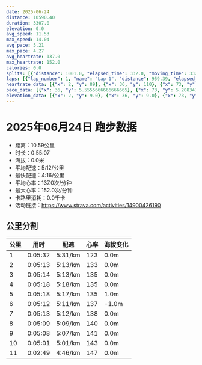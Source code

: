 ```yaml
---
date: 2025-06-24
distance: 10590.40
duration: 3307.0
elevation: 0.0
avg_speed: 11.53
max_speed: 14.04
avg_pace: 5.21
max_pace: 4.27
avg_heartrate: 137.0
max_heartrate: 152.0
calories: 0.0
splits: [{"distance": 1001.0, "elapsed_time": 332.0, "moving_time": 332.0, "average_speed": 3.02, "pace": 5.518774834437085, "average_heartrate": 123.7060606060606, "elevation_difference": 0.0, "split_number": 1}, {"distance": 999.5, "elapsed_time": 313.0, "moving_time": 313.0, "average_speed": 3.19, "pace": 5.224670846394984, "average_heartrate": 133.80830670926517, "elevation_difference": 0.0, "split_number": 2}, {"distance": 1001.0, "elapsed_time": 314.0, "moving_time": 314.0, "average_speed": 3.19, "pace": 5.224670846394984, "average_heartrate": 135.77707006369425, "elevation_difference": 0.0, "split_number": 3}, {"distance": 1000.0, "elapsed_time": 318.0, "moving_time": 318.0, "average_speed": 3.14, "pace": 5.307866242038216, "average_heartrate": 135.29245283018867, "elevation_difference": 0.0, "split_number": 4}, {"distance": 1001.0, "elapsed_time": 318.0, "moving_time": 318.0, "average_speed": 3.15, "pace": 5.291015873015873, "average_heartrate": 135.20440251572327, "elevation_difference": 1.0, "split_number": 5}, {"distance": 1000.0, "elapsed_time": 312.0, "moving_time": 312.0, "average_speed": 3.21, "pace": 5.192118380062305, "average_heartrate": 137.64743589743588, "elevation_difference": -1.0, "split_number": 6}, {"distance": 1000.5, "elapsed_time": 313.0, "moving_time": 313.0, "average_speed": 3.2, "pace": 5.208343749999999, "average_heartrate": 138.46006389776358, "elevation_difference": 0.0, "split_number": 7}, {"distance": 998.0, "elapsed_time": 309.0, "moving_time": 309.0, "average_speed": 3.23, "pace": 5.159969040247677, "average_heartrate": 140.9967637540453, "elevation_difference": 0.0, "split_number": 8}, {"distance": 1000.0, "elapsed_time": 308.0, "moving_time": 308.0, "average_speed": 3.25, "pace": 5.128215384615384, "average_heartrate": 141.5681818181818, "elevation_difference": 0.0, "split_number": 9}, {"distance": 1000.0, "elapsed_time": 301.0, "moving_time": 301.0, "average_speed": 3.32, "pace": 5.020090361445783, "average_heartrate": 143.32558139534885, "elevation_difference": 0.0, "split_number": 10}, {"distance": 589.4, "elapsed_time": 169.0, "moving_time": 169.0, "average_speed": 3.49, "pace": 4.775558739255014, "average_heartrate": 147.23076923076923, "elevation_difference": 0.0, "split_number": 11}]
laps: [{"lap_number": 1, "name": "Lap 1", "distance": 959.39, "elapsed_time": 319.0, "moving_time": 319.0, "average_speed": 3.01, "pace": 5.537109634551495, "average_heartrate": 121.9, "max_heartrate": 130, "start_date": "2025-06-24 19:52:33+00:00", "elevation_difference": 0.0}, {"lap_number": 2, "name": "Lap 2", "distance": 961.93, "elapsed_time": 301.0, "moving_time": 301.0, "average_speed": 3.2, "pace": 5.208343749999999, "average_heartrate": 134.22222222222223, "max_heartrate": 137, "start_date": "2025-06-24 19:57:53+00:00", "elevation_difference": 0.0}, {"lap_number": 3, "name": "Lap 3", "distance": 960.11, "elapsed_time": 301.0, "moving_time": 301.0, "average_speed": 3.19, "pace": 5.224670846394984, "average_heartrate": 136.0, "max_heartrate": 140, "start_date": "2025-06-24 20:02:54+00:00", "elevation_difference": 0.0}, {"lap_number": 4, "name": "Lap 4", "distance": 958.67, "elapsed_time": 304.0, "moving_time": 304.0, "average_speed": 3.15, "pace": 5.291015873015873, "average_heartrate": 135.44444444444446, "max_heartrate": 139, "start_date": "2025-06-24 20:07:56+00:00", "elevation_difference": 0.0}, {"lap_number": 5, "name": "Lap 5", "distance": 1043.8, "elapsed_time": 331.0, "moving_time": 331.0, "average_speed": 3.15, "pace": 5.291015873015873, "average_heartrate": 135.6, "max_heartrate": 139, "start_date": "2025-06-24 20:13:00+00:00", "elevation_difference": 0.0}, {"lap_number": 6, "name": "Lap 6", "distance": 894.29, "elapsed_time": 280.0, "moving_time": 280.0, "average_speed": 3.19, "pace": 5.224670846394984, "average_heartrate": 137.375, "max_heartrate": 142, "start_date": "2025-06-24 20:18:32+00:00", "elevation_difference": 0.0}, {"lap_number": 7, "name": "Lap 7", "distance": 960.49, "elapsed_time": 300.0, "moving_time": 300.0, "average_speed": 3.2, "pace": 5.208343749999999, "average_heartrate": 138.11111111111111, "max_heartrate": 142, "start_date": "2025-06-24 20:23:12+00:00", "elevation_difference": 0.0}, {"lap_number": 8, "name": "Lap 8", "distance": 963.74, "elapsed_time": 299.0, "moving_time": 299.0, "average_speed": 3.22, "pace": 5.175993788819875, "average_heartrate": 139.88888888888889, "max_heartrate": 141, "start_date": "2025-06-24 20:28:12+00:00", "elevation_difference": 0.0}, {"lap_number": 9, "name": "Lap 9", "distance": 964.2, "elapsed_time": 296.0, "moving_time": 296.0, "average_speed": 3.26, "pace": 5.112484662576687, "average_heartrate": 142.0, "max_heartrate": 144, "start_date": "2025-06-24 20:33:11+00:00", "elevation_difference": 0.0}, {"lap_number": 10, "name": "Lap 10", "distance": 962.44, "elapsed_time": 292.0, "moving_time": 292.0, "average_speed": 3.3, "pace": 5.050515151515151, "average_heartrate": 142.11111111111111, "max_heartrate": 144, "start_date": "2025-06-24 20:38:08+00:00", "elevation_difference": 0.0}, {"lap_number": 11, "name": "Lap 11", "distance": 961.34, "elapsed_time": 280.0, "moving_time": 280.0, "average_speed": 3.43, "pace": 4.859096209912535, "average_heartrate": 145.88888888888889, "max_heartrate": 151, "start_date": "2025-06-24 20:43:01+00:00", "elevation_difference": 0.0}]
heartrate_data: [{"x": 2, "y": 89}, {"x": 36, "y": 110}, {"x": 73, "y": 123}, {"x": 110, "y": 127}, {"x": 146, "y": 126}, {"x": 180, "y": 130}, {"x": 213, "y": 128}, {"x": 249, "y": 127}, {"x": 284, "y": 129}, {"x": 317, "y": 130}, {"x": 351, "y": 136}, {"x": 384, "y": 131}, {"x": 419, "y": 132}, {"x": 451, "y": 134}, {"x": 484, "y": 137}, {"x": 516, "y": 134}, {"x": 550, "y": 136}, {"x": 583, "y": 136}, {"x": 616, "y": 132}, {"x": 649, "y": 135}, {"x": 684, "y": 135}, {"x": 717, "y": 135}, {"x": 750, "y": 136}, {"x": 784, "y": 132}, {"x": 816, "y": 140}, {"x": 850, "y": 138}, {"x": 883, "y": 135}, {"x": 916, "y": 138}, {"x": 949, "y": 139}, {"x": 982, "y": 136}, {"x": 1016, "y": 139}, {"x": 1048, "y": 137}, {"x": 1083, "y": 134}, {"x": 1117, "y": 131}, {"x": 1151, "y": 136}, {"x": 1185, "y": 133}, {"x": 1219, "y": 134}, {"x": 1252, "y": 137}, {"x": 1285, "y": 133}, {"x": 1320, "y": 137}, {"x": 1353, "y": 133}, {"x": 1388, "y": 135}, {"x": 1422, "y": 133}, {"x": 1456, "y": 135}, {"x": 1489, "y": 138}, {"x": 1522, "y": 139}, {"x": 1556, "y": 136}, {"x": 1589, "y": 135}, {"x": 1622, "y": 142}, {"x": 1654, "y": 138}, {"x": 1687, "y": 139}, {"x": 1720, "y": 134}, {"x": 1753, "y": 141}, {"x": 1788, "y": 137}, {"x": 1821, "y": 133}, {"x": 1855, "y": 135}, {"x": 1887, "y": 142}, {"x": 1920, "y": 140}, {"x": 1953, "y": 139}, {"x": 1986, "y": 130}, {"x": 2019, "y": 139}, {"x": 2051, "y": 141}, {"x": 2086, "y": 139}, {"x": 2119, "y": 138}, {"x": 2152, "y": 137}, {"x": 2185, "y": 139}, {"x": 2218, "y": 139}, {"x": 2251, "y": 141}, {"x": 2286, "y": 140}, {"x": 2318, "y": 141}, {"x": 2350, "y": 141}, {"x": 2384, "y": 140}, {"x": 2416, "y": 141}, {"x": 2448, "y": 143}, {"x": 2481, "y": 142}, {"x": 2513, "y": 144}, {"x": 2545, "y": 140}, {"x": 2578, "y": 144}, {"x": 2609, "y": 141}, {"x": 2641, "y": 144}, {"x": 2676, "y": 141}, {"x": 2709, "y": 139}, {"x": 2742, "y": 141}, {"x": 2775, "y": 141}, {"x": 2807, "y": 141}, {"x": 2840, "y": 143}, {"x": 2873, "y": 144}, {"x": 2903, "y": 143}, {"x": 2934, "y": 144}, {"x": 2969, "y": 140}, {"x": 3001, "y": 142}, {"x": 3033, "y": 145}, {"x": 3064, "y": 143}, {"x": 3095, "y": 144}, {"x": 3127, "y": 144}, {"x": 3159, "y": 144}, {"x": 3190, "y": 146}, {"x": 3219, "y": 147}, {"x": 3250, "y": 151}, {"x": 3280, "y": 149}]
pace_data: [{"x": 36, "y": 5.5555666666666665}, {"x": 73, "y": 5.208343749999999}, {"x": 110, "y": 5.952392857142857}, {"x": 146, "y": 6.944458333333333}, {"x": 180, "y": 5.376354838709677}, {"x": 213, "y": 5.050515151515151}, {"x": 249, "y": 5.5555666666666665}, {"x": 284, "y": 5.952392857142857}, {"x": 317, "y": 5.208343749999999}, {"x": 351, "y": 5.5555666666666665}, {"x": 384, "y": 4.761914285714285}, {"x": 419, "y": 5.5555666666666665}, {"x": 451, "y": 5.208343749999999}, {"x": 484, "y": 5.376354838709677}, {"x": 516, "y": 4.901970588235294}, {"x": 550, "y": 5.5555666666666665}, {"x": 583, "y": 5.208343749999999}, {"x": 616, "y": 5.208343749999999}, {"x": 649, "y": 5.208343749999999}, {"x": 684, "y": 5.050515151515151}, {"x": 717, "y": 5.208343749999999}, {"x": 750, "y": 5.050515151515151}, {"x": 784, "y": 5.5555666666666665}, {"x": 816, "y": 5.208343749999999}, {"x": 850, "y": 5.376354838709677}, {"x": 883, "y": 4.901970588235294}, {"x": 916, "y": 4.901970588235294}, {"x": 949, "y": 5.208343749999999}, {"x": 982, "y": 4.901970588235294}, {"x": 1016, "y": 5.208343749999999}, {"x": 1048, "y": 5.208343749999999}, {"x": 1083, "y": 5.050515151515151}, {"x": 1117, "y": 5.376354838709677}, {"x": 1151, "y": 5.208343749999999}, {"x": 1185, "y": 5.376354838709677}, {"x": 1219, "y": 5.376354838709677}, {"x": 1252, "y": 5.208343749999999}, {"x": 1285, "y": 4.901970588235294}, {"x": 1320, "y": 5.5555666666666665}, {"x": 1353, "y": 5.208343749999999}, {"x": 1388, "y": 5.208343749999999}, {"x": 1422, "y": 5.376354838709677}, {"x": 1456, "y": 5.747137931034483}, {"x": 1489, "y": 4.901970588235294}, {"x": 1522, "y": 5.5555666666666665}, {"x": 1556, "y": 5.5555666666666665}, {"x": 1589, "y": 5.208343749999999}, {"x": 1622, "y": 5.952392857142857}, {"x": 1654, "y": 4.901970588235294}, {"x": 1687, "y": 5.050515151515151}, {"x": 1720, "y": 4.901970588235294}, {"x": 1753, "y": 5.5555666666666665}, {"x": 1788, "y": 5.208343749999999}, {"x": 1821, "y": 5.208343749999999}, {"x": 1855, "y": 5.208343749999999}, {"x": 1887, "y": 5.050515151515151}, {"x": 1920, "y": 5.747137931034483}, {"x": 1953, "y": 5.376354838709677}, {"x": 1986, "y": 5.050515151515151}, {"x": 2019, "y": 5.208343749999999}, {"x": 2051, "y": 5.376354838709677}, {"x": 2086, "y": 5.376354838709677}, {"x": 2119, "y": 5.050515151515151}, {"x": 2152, "y": 4.761914285714285}, {"x": 2185, "y": 5.208343749999999}, {"x": 2218, "y": 5.208343749999999}, {"x": 2251, "y": 5.208343749999999}, {"x": 2286, "y": 5.050515151515151}, {"x": 2318, "y": 5.208343749999999}, {"x": 2350, "y": 5.050515151515151}, {"x": 2384, "y": 5.050515151515151}, {"x": 2416, "y": 4.901970588235294}, {"x": 2448, "y": 5.050515151515151}, {"x": 2481, "y": 5.208343749999999}, {"x": 2513, "y": 4.761914285714285}, {"x": 2545, "y": 4.761914285714285}, {"x": 2578, "y": 4.761914285714285}, {"x": 2609, "y": 4.761914285714285}, {"x": 2641, "y": 4.761914285714285}, {"x": 2676, "y": 5.208343749999999}, {"x": 2709, "y": 5.050515151515151}, {"x": 2742, "y": 4.901970588235294}, {"x": 2775, "y": 5.208343749999999}, {"x": 2807, "y": 5.050515151515151}, {"x": 2840, "y": 5.050515151515151}, {"x": 2873, "y": 5.376354838709677}, {"x": 2903, "y": 4.761914285714285}, {"x": 2934, "y": 4.761914285714285}, {"x": 2969, "y": 4.901970588235294}, {"x": 3001, "y": 4.901970588235294}, {"x": 3033, "y": 5.050515151515151}, {"x": 3064, "y": 4.761914285714285}, {"x": 3095, "y": 5.050515151515151}, {"x": 3127, "y": 4.629638888888889}, {"x": 3159, "y": 4.385973684210526}, {"x": 3190, "y": 4.629638888888889}, {"x": 3219, "y": 4.629638888888889}, {"x": 3250, "y": 4.761914285714285}, {"x": 3280, "y": 4.504513513513513}]
elevation_data: [{"x": 2, "y": 9.0}, {"x": 36, "y": 9.0}, {"x": 73, "y": 9.0}, {"x": 110, "y": 9.0}, {"x": 146, "y": 9.0}, {"x": 180, "y": 9.0}, {"x": 213, "y": 9.0}, {"x": 249, "y": 9.0}, {"x": 284, "y": 9.0}, {"x": 317, "y": 9.0}, {"x": 351, "y": 9.0}, {"x": 384, "y": 9.0}, {"x": 419, "y": 9.0}, {"x": 451, "y": 9.0}, {"x": 484, "y": 9.0}, {"x": 516, "y": 9.0}, {"x": 550, "y": 10.0}, {"x": 583, "y": 9.0}, {"x": 616, "y": 9.0}, {"x": 649, "y": 9.0}, {"x": 684, "y": 9.0}, {"x": 717, "y": 9.0}, {"x": 750, "y": 9.0}, {"x": 784, "y": 9.0}, {"x": 816, "y": 10.0}, {"x": 850, "y": 10.0}, {"x": 883, "y": 9.0}, {"x": 916, "y": 9.0}, {"x": 949, "y": 9.0}, {"x": 982, "y": 9.0}, {"x": 1016, "y": 9.0}, {"x": 1048, "y": 9.0}, {"x": 1083, "y": 9.0}, {"x": 1117, "y": 9.0}, {"x": 1151, "y": 9.0}, {"x": 1185, "y": 9.0}, {"x": 1219, "y": 9.0}, {"x": 1252, "y": 9.0}, {"x": 1285, "y": 9.0}, {"x": 1320, "y": 9.0}, {"x": 1353, "y": 9.0}, {"x": 1388, "y": 9.0}, {"x": 1422, "y": 9.0}, {"x": 1456, "y": 10.0}, {"x": 1489, "y": 9.0}, {"x": 1522, "y": 9.0}, {"x": 1556, "y": 9.0}, {"x": 1589, "y": 10.0}, {"x": 1622, "y": 9.0}, {"x": 1654, "y": 9.0}, {"x": 1687, "y": 9.0}, {"x": 1720, "y": 9.0}, {"x": 1753, "y": 9.0}, {"x": 1788, "y": 9.0}, {"x": 1821, "y": 9.0}, {"x": 1855, "y": 9.0}, {"x": 1887, "y": 9.0}, {"x": 1920, "y": 9.0}, {"x": 1953, "y": 9.0}, {"x": 1986, "y": 9.0}, {"x": 2019, "y": 9.0}, {"x": 2051, "y": 10.0}, {"x": 2086, "y": 9.0}, {"x": 2119, "y": 9.0}, {"x": 2152, "y": 9.0}, {"x": 2185, "y": 9.0}, {"x": 2218, "y": 9.0}, {"x": 2251, "y": 9.0}, {"x": 2286, "y": 9.0}, {"x": 2318, "y": 9.0}, {"x": 2350, "y": 10.0}, {"x": 2384, "y": 9.0}, {"x": 2416, "y": 9.0}, {"x": 2448, "y": 9.0}, {"x": 2481, "y": 9.0}, {"x": 2513, "y": 9.0}, {"x": 2545, "y": 9.0}, {"x": 2578, "y": 9.0}, {"x": 2609, "y": 9.0}, {"x": 2641, "y": 10.0}, {"x": 2676, "y": 9.0}, {"x": 2709, "y": 9.0}, {"x": 2742, "y": 9.0}, {"x": 2775, "y": 9.0}, {"x": 2807, "y": 9.0}, {"x": 2840, "y": 9.0}, {"x": 2873, "y": 9.0}, {"x": 2903, "y": 9.0}, {"x": 2934, "y": 9.0}, {"x": 2969, "y": 9.0}, {"x": 3001, "y": 9.0}, {"x": 3033, "y": 9.0}, {"x": 3064, "y": 9.0}, {"x": 3095, "y": 9.0}, {"x": 3127, "y": 9.0}, {"x": 3159, "y": 9.0}, {"x": 3190, "y": 9.0}, {"x": 3219, "y": 9.0}, {"x": 3250, "y": 9.0}, {"x": 3280, "y": 9.0}]
---
```


# 2025年06月24日 跑步数据

- 距离：10.59公里
- 时长：0:55:07
- 海拔：0.0米
- 平均配速：5:12/公里
- 最快配速：4:16/公里
- 平均心率：137.0次/分钟
- 最大心率：152.0次/分钟
- 卡路里消耗：0.0千卡
- 活动链接：https://www.strava.com/activities/14900426190

## 公里分割

| 公里 | 用时 | 配速 | 心率 | 海拔变化 |
|------|------|------|------|------|
| 1 | 0:05:32 | 5:31/km | 123 | 0.0m |
| 2 | 0:05:13 | 5:13/km | 133 | 0.0m |
| 3 | 0:05:14 | 5:13/km | 135 | 0.0m |
| 4 | 0:05:18 | 5:18/km | 135 | 0.0m |
| 5 | 0:05:18 | 5:17/km | 135 | 1.0m |
| 6 | 0:05:12 | 5:11/km | 137 | -1.0m |
| 7 | 0:05:13 | 5:12/km | 138 | 0.0m |
| 8 | 0:05:09 | 5:09/km | 140 | 0.0m |
| 9 | 0:05:08 | 5:07/km | 141 | 0.0m |
| 10 | 0:05:01 | 5:01/km | 143 | 0.0m |
| 11 | 0:02:49 | 4:46/km | 147 | 0.0m |

